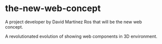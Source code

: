 # the-new-web-concept

A project developer by David Martínez Ros that will be the new web concept.

A revolutionated evolution of showing web components in 3D environment.
